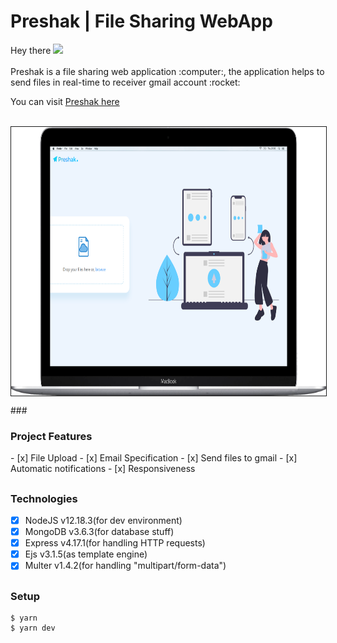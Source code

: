 <h1>Preshak | File Sharing WebApp</h1>
<p>Hey there <img src="https://media.giphy.com/media/hvRJCLFzcasrR4ia7z/giphy.gif" width="25px"><br/><br/>Preshak is a file sharing web application :computer:, the application helps to send files in real-time to receiver gmail account :rocket:</p> You can visit <a href="https://preshak.herokuapp.com/">Preshak here</a><br/><br/>
<p align="center">
<img src="https://github.com/SanjeevYadavcr7/preshak/blob/main/preshak_git.png" width="700px" height="430px" align="center" style="border:1px solid" alt="Godam">
</p>
### <h3>Project Features</h3>
- [x] File Upload
- [x] Email Specification
- [x] Send files to gmail 
- [x] Automatic notifications
- [x] Responsiveness

## <h3> Technologies </h3>
- [x] NodeJS v12.18.3(for dev environment) <br/>
- [x] MongoDB v3.6.3(for database stuff) <br/>
- [x] Express v4.17.1(for handling HTTP requests) <br/>
- [x] Ejs v3.1.5(as template engine)<br/>
- [x] Multer v1.4.2(for handling "multipart/form-data") <br/>

## <h3>Setup</h3>
```
$ yarn
$ yarn dev
```

